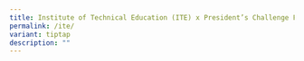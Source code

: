 ```yaml
---
title: Institute of Technical Education (ITE) x President’s Challenge Fellowship
permalink: /ite/
variant: tiptap
description: ""
---
```

